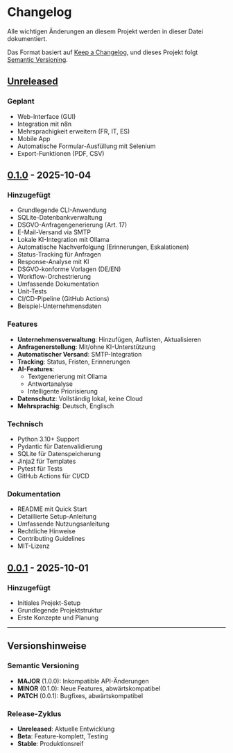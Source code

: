# Changelog

Alle wichtigen Änderungen an diesem Projekt werden in dieser Datei dokumentiert.

Das Format basiert auf [Keep a Changelog](https://keepachangelog.com/de/1.0.0/),
und dieses Projekt folgt [Semantic Versioning](https://semver.org/lang/de/).

## [Unreleased]

### Geplant
- Web-Interface (GUI)
- Integration mit n8n
- Mehrsprachigkeit erweitern (FR, IT, ES)
- Mobile App
- Automatische Formular-Ausfüllung mit Selenium
- Export-Funktionen (PDF, CSV)

## [0.1.0] - 2025-10-04

### Hinzugefügt
- Grundlegende CLI-Anwendung
- SQLite-Datenbankverwaltung
- DSGVO-Anfragengenerierung (Art. 17)
- E-Mail-Versand via SMTP
- Lokale KI-Integration mit Ollama
- Automatische Nachverfolgung (Erinnerungen, Eskalationen)
- Status-Tracking für Anfragen
- Response-Analyse mit KI
- DSGVO-konforme Vorlagen (DE/EN)
- Workflow-Orchestrierung
- Umfassende Dokumentation
- Unit-Tests
- CI/CD-Pipeline (GitHub Actions)
- Beispiel-Unternehmensdaten

### Features
- **Unternehmensverwaltung**: Hinzufügen, Auflisten, Aktualisieren
- **Anfragenerstellung**: Mit/ohne KI-Unterstützung
- **Automatischer Versand**: SMTP-Integration
- **Tracking**: Status, Fristen, Erinnerungen
- **AI-Features**: 
  - Textgenerierung mit Ollama
  - Antwortanalyse
  - Intelligente Priorisierung
- **Datenschutz**: Vollständig lokal, keine Cloud
- **Mehrsprachig**: Deutsch, Englisch

### Technisch
- Python 3.10+ Support
- Pydantic für Datenvalidierung
- SQLite für Datenspeicherung
- Jinja2 für Templates
- Pytest für Tests
- GitHub Actions für CI/CD

### Dokumentation
- README mit Quick Start
- Detaillierte Setup-Anleitung
- Umfassende Nutzungsanleitung
- Rechtliche Hinweise
- Contributing Guidelines
- MIT-Lizenz

## [0.0.1] - 2025-10-01

### Hinzugefügt
- Initiales Projekt-Setup
- Grundlegende Projektstruktur
- Erste Konzepte und Planung

---

## Versionshinweise

### Semantic Versioning

- **MAJOR** (1.0.0): Inkompatible API-Änderungen
- **MINOR** (0.1.0): Neue Features, abwärtskompatibel
- **PATCH** (0.0.1): Bugfixes, abwärtskompatibel

### Release-Zyklus

- **Unreleased**: Aktuelle Entwicklung
- **Beta**: Feature-komplett, Testing
- **Stable**: Produktionsreif

[Unreleased]: https://github.com/yourusername/gdpr-deletion-tool/compare/v0.1.0...HEAD
[0.1.0]: https://github.com/yourusername/gdpr-deletion-tool/releases/tag/v0.1.0
[0.0.1]: https://github.com/yourusername/gdpr-deletion-tool/releases/tag/v0.0.1
